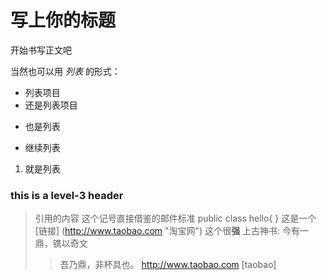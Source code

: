写上你的标题
=============

开始书写正文吧

当然也可以用 *列表* 的形式：
* 列表项目
* 还是列表项目
+ 也是列表
- 继续列表
1. 就是列表
### this is a level-3 header ###
> 引用的内容
> 这个记号直接借鉴的邮件标准
    public class hello{
    }
这是一个[链接] (http://www.taobao.com "淘宝网")
这个很**强**
上古神书:
>   今有一鼎，镌以奇文
>   >   吾乃鼎，非杯具也。
<http://www.taobao.com>
[taobao]

[1]:    http://www.taobao.com "taobao"
